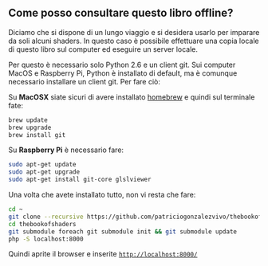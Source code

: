 ## Come posso consultare questo libro offline?

Diciamo che si dispone di un lungo viaggio e si desidera usarlo per imparare da soli alcuni shaders. In questo caso è possibile effettuare una copia locale di questo libro sul computer ed eseguire un server locale.

Per questo è necessario solo Python 2.6 e un client git. Sui computer MacOS e Raspberry Pi, Python è installato di default, ma è comunque necessario installare un client git. Per fare ciò:

Su **MacOSX** siate sicuri di avere installato [homebrew](http://brew.sh/) e quindi sul terminale fate:

```bash
brew update
brew upgrade
brew install git
```

Su **Raspberry Pi** è necessario fare:

```bash
sudo apt-get update
sudo apt-get upgrade
sudo apt-get install git-core glslviewer
```

Una volta che avete installato tutto, non vi resta che fare:

```bash
cd ~
git clone --recursive https://github.com/patriciogonzalezvivo/thebookofshaders.git
cd thebookofshaders
git submodule foreach git submodule init && git submodule update
php -S localhost:8000
```

Quindi aprite il browser e inserite [```http://localhost:8000/```](http://localhost:8000/)
